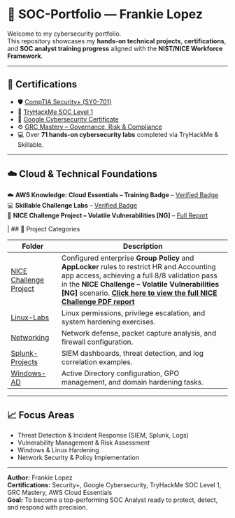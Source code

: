 # 🧠 SOC-Portfolio — Frankie Lopez

Welcome to my cybersecurity portfolio.  
This repository showcases my **hands-on technical projects**, **certifications**, and **SOC analyst training progress** aligned with the **NIST/NICE Workforce Framework**.

---

## 🧾 Certifications
- 🛡️ [CompTIA Security+ (SY0-701)](https://www.credly.com/badges/cdd0171b-5d7a-42eb-b276-c0651c5406bb/public_url)
- 🧩 [TryHackMe SOC Level 1](https://tryhackme-certificates.s3-eu-west-1.amazonaws.com/THM-MGCVIIBU0D.pdf)
- 🧠 [Google Cybersecurity Certificate](https://www.credly.com/badges/3ed6d567-1b5a-4e3b-aa4a-5737358a8985/public_url)
- ⚙️ [GRC Mastery – Governance, Risk & Compliance](https://www.credly.com/badges/cb00e16d-cb2e-41a0-873f-4a187faa64eb/public_url)
- 💻 Over **71 hands-on cybersecurity labs** completed via TryHackMe & Skillable.

---

## ☁️ Cloud & Technical Foundations

☁️ **AWS Knowledge: Cloud Essentials – Training Badge** – [Verified Badge](https://www.credly.com/badges/b2ff23d7-807d-4af6-8348-e8eec4b59ae5/public_url)  
💻 **Skillable Challenge Labs** – [Verified Badge](https://www.credly.com/badges/522820ee-3431-409e-ba3b-3a1bd617298e/public_url)  
🧩 **NICE Challenge Project – Volatile Vulnerabilities [NG]** – [Full Report](https://github.com/FrankieGLopez-Cyber/SOC-Portfolio/blob/main/NICE-Challenge/FrankieLopez_NCPReport1Challenge.pdf)  


| ## 🧰 Project Categories

| Folder | Description |
|---------|-------------|
| [NICE Challenge Project](NICE-Challenge/NICE-Challenge-Project.md) | Configured enterprise **Group Policy** and **AppLocker** rules to restrict HR and Accounting app access, achieving a full 8/8 validation pass in the **NICE Challenge – Volatile Vulnerabilities [NG]** scenario. [**Click here to view the full NICE Challenge PDF report**](NICE-Challenge/FrankieLopez_NCPReport1Challenge.pdf) |
| [Linux-Labs](Linux-Labs/) | Linux permissions, privilege escalation, and system hardening exercises. |
| [Networking](Networking/) | Network defense, packet capture analysis, and firewall configuration. |
| [Splunk-Projects](Splunk-Projects/) | SIEM dashboards, threat detection, and log correlation examples. |
| [Windows-AD](Windows-AD/) | Active Directory configuration, GPO management, and domain hardening tasks. |


---

## 📈 Focus Areas
- Threat Detection & Incident Response (SIEM, Splunk, Logs)
- Vulnerability Management & Risk Assessment
- Windows & Linux Hardening
- Network Security & Policy Implementation

---

**Author:** Frankie Lopez  
**Certifications:** Security+, Google Cybersecurity, TryHackMe SOC Level 1, GRC Mastery, AWS Cloud Essentials  
**Goal:** To become a top-performing SOC Analyst ready to protect, detect, and respond with precision.
